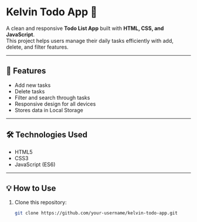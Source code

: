 # Kelvin Todo App 📝

A clean and responsive **Todo List App** built with **HTML, CSS, and JavaScript**.  
This project helps users manage their daily tasks efficiently with add, delete, and filter features.

---

## 🚀 Features
- Add new tasks  
- Delete tasks  
- Filter and search through tasks  
- Responsive design for all devices  
- Stores data in Local Storage  

---

## 🛠️ Technologies Used
- HTML5  
- CSS3  
- JavaScript (ES6)

---

## 💡 How to Use
1. Clone this repository:
   ```bash
   git clone https://github.com/your-username/kelvin-todo-app.git
